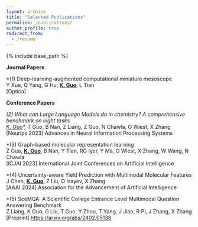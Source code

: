 ```yaml
---
layout: archive
title: "Selected Publications"
permalink: /publications/
author_profile: true
redirect_from:
  - /resume
---
```


{% include base_path %}

**Journal Papers**

*(1) Deep-learning-augmented computational miniature mesoscope<br>
Y Xue, Q Yang, G Hu, **<u>K. Guo</u>**, L Tian   <br>
[Optica]

**Conference Papers**

*(2) What can Large Language Models do in chemistry? A comprehensive benchmark on eight tasks<br>
**<u>K. Guo*</u>**, T Guo*, B Nan, Z Liang, Z Guo, N Chawla, O Wiest, X Zhang <br>
[Neurips 2023] Advances in Neural Information Processing Systems <br>

*(3) Graph-based molecular representation learning <br>
Z Guo, **<u>K. Guo</u>**, B Nan, Y Tian, RG Iyer, Y Ma, O Wiest, X Zhang, W Wang, N Chawla <br>
[ICJAI 2023] International Joint Conferences on Artificial Intelligence<br>

*(4) Uncertainty-aware Yield Prediction with Multimodal Molecular Features <br>
J Chen, **<u>K. Guo</u>**, Z Liu, O Isayev, X Zhang <br>
[AAAI 2024] Association for the Advancement of Artificial Intelligence

*(5) SceMQA: A Scientific College Entrance Level Multimodal Question Answering Benchmark <br>
Z Liang, K Guo, G Liu, T Guo, Y Zhou, T Yang, J Jiao, R Pi, J Zhang, X Zhang<br>
[Preprint] https://arxiv.org/abs/2402.05138
